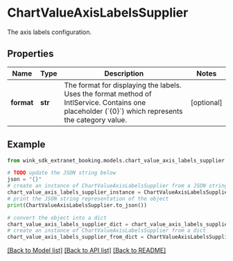 # ChartValueAxisLabelsSupplier

The axis labels configuration.

## Properties

Name | Type | Description | Notes
------------ | ------------- | ------------- | -------------
**format** | **str** | The format for displaying the labels. Uses the format method of IntlService. Contains one placeholder (&#x60;{0}&#x60;) which represents the category value. | [optional] 

## Example

```python
from wink_sdk_extranet_booking.models.chart_value_axis_labels_supplier import ChartValueAxisLabelsSupplier

# TODO update the JSON string below
json = "{}"
# create an instance of ChartValueAxisLabelsSupplier from a JSON string
chart_value_axis_labels_supplier_instance = ChartValueAxisLabelsSupplier.from_json(json)
# print the JSON string representation of the object
print(ChartValueAxisLabelsSupplier.to_json())

# convert the object into a dict
chart_value_axis_labels_supplier_dict = chart_value_axis_labels_supplier_instance.to_dict()
# create an instance of ChartValueAxisLabelsSupplier from a dict
chart_value_axis_labels_supplier_from_dict = ChartValueAxisLabelsSupplier.from_dict(chart_value_axis_labels_supplier_dict)
```
[[Back to Model list]](../README.md#documentation-for-models) [[Back to API list]](../README.md#documentation-for-api-endpoints) [[Back to README]](../README.md)


